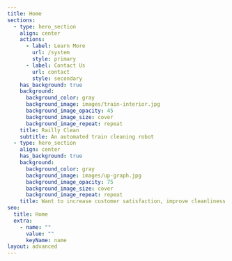 ```yaml
---
title: Home
sections:
  - type: hero_section
    align: center
    actions:
      - label: Learn More
        url: /system
        style: primary
      - label: Contact Us
        url: contact
        style: secondary
    has_background: true
    background:
      background_color: gray
      background_image: images/train-interior.jpg
      background_image_opacity: 45
      background_image_size: cover
      background_image_repeat: repeat
    title: Railly Clean 
    subtitle: An automated train cleaning robot
  - type: hero_section
    align: center
    has_background: true
    background:
      background_color: gray
      background_image: images/up-graph.jpg
      background_image_opacity: 75
      background_image_size: cover
      background_image_repeat: repeat
    title: Want to increase customer satisfaction, improve cleanliness and automate manual work?
seo:
  title: Home
  extra:
    - name: ""
      value: ""
      keyName: name
layout: advanced
---
```

